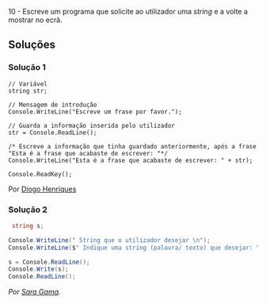 10 - Escreve um programa que solicite ao utilizador uma _string_ e a volte a 
mostrar no ecrã.

## Soluções

### Solução 1

```Csharp
// Variável
string str;

// Mensagem de introdução
Console.WriteLine("Escreve um frase por favor.");

// Guarda a informação inserida pelo utilizador
str = Console.ReadLine();

/* Escreve a informação que tinha guardado anteriormente, após a frase
"Esta é a frase que acabaste de escrever: "*/
Console.WriteLine("Esta é a frase que acabaste de escrever: " + str);

Console.ReadKey();
````

Por [Diogo Henriques](https://github.com/diogo-h)

### Solução 2

```cs
 string s;

Console.WriteLine(" String que o utilizador desejar \n");
Console.WriteLine($" Indique uma string (palavra/ texto) que desejar: \n");

s = Console.ReadLine();
Console.Write(s);
Console.ReadLine();
```

*Por [Sara Gama](https://github.com/serapinta).*